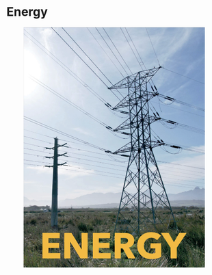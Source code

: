 # Energy

<figure><img src="../.gitbook/assets/image (8).png" alt=""><figcaption></figcaption></figure>
